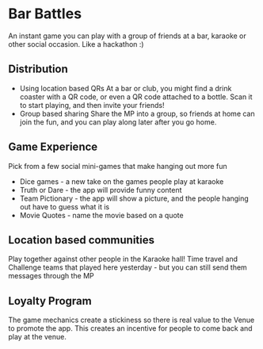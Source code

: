 # Bar Battles
An instant game you can play with a group of friends at a bar, karaoke or other social occasion. Like a hackathon :)

## Distribution
- Using location based QRs
At a bar or club, you might find a drink coaster with a QR code, or even a QR code attached to a bottle. Scan it to start playing, and then invite your friends!
- Group based sharing
Share the MP into a group, so friends at home can join the fun, and you can play along later after you go home.

## Game Experience
Pick from a few social mini-games that make hanging out more fun
- Dice games - a new take on the games people play at karaoke
- Truth or Dare - the app will provide funny content
- Team Pictionary - the app will show a picture, and the people hanging out have to guess what it is
- Movie Quotes - name the movie based on a quote

## Location based communities
Play together against other people in the Karaoke hall!
Time travel and Challenge teams that played here yesterday - but you can still send them messages through the MP

## Loyalty Program
The game mechanics create a stickiness so there is real value to the Venue to promote the app. This creates an incentive for people to come back and play at the venue.


